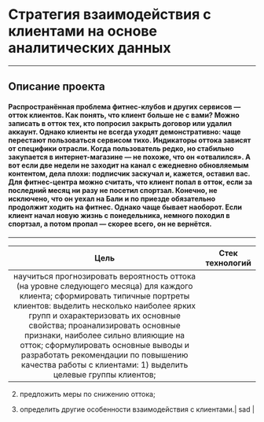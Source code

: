 # Стратегия взаимодействия с клиентами на основе аналитических данных
-----------------------------------------------------------------------------------------------------------------------------------------------------------------------
## Описание проекта
#### Распространённая проблема фитнес-клубов и других сервисов — отток клиентов. Как понять, что клиент больше не с вами? Можно записать в отток тех, кто попросил закрыть договор или удалил аккаунт. Однако клиенты не всегда уходят демонстративно: чаще перестают пользоваться сервисом тихо. Индикаторы оттока зависят от специфики отрасли. Когда пользователь редко, но стабильно закупается в интернет-магазине — не похоже, что он «отвалился». А вот если две недели не заходит на канал с ежедневно обновляемым контентом, дела плохи: подписчик заскучал и, кажется, оставил вас. Для фитнес-центра можно считать, что клиент попал в отток, если за последний месяц ни разу не посетил спортзал. Конечно, не исключено, что он уехал на Бали и по приезде обязательно продолжит ходить на фитнес. Однако чаще бывает наоборот. Если клиент начал новую жизнь с понедельника, немного походил в спортзал, а потом пропал — скорее всего, он не вернётся.
-----------------------------------------------------------------------------------------------------------------------------------------------------------------------

| Цель |  Стек технологий |
| :--------------------: |:---------------------------:|
| научиться прогнозировать вероятность оттока (на уровне следующего месяца) для каждого клиента; сформировать типичные портреты клиентов: выделить несколько наиболее ярких групп и охарактеризовать их основные свойства; проанализировать основные признаки, наиболее сильно влияющие на отток; сформулировать основные выводы и разработать рекомендации по повышению качества работы с клиентами: 1) выделить целевые группы клиентов;

2) предложить меры по снижению оттока;

3) определить другие особенности взаимодействия с клиентами.| sad |







